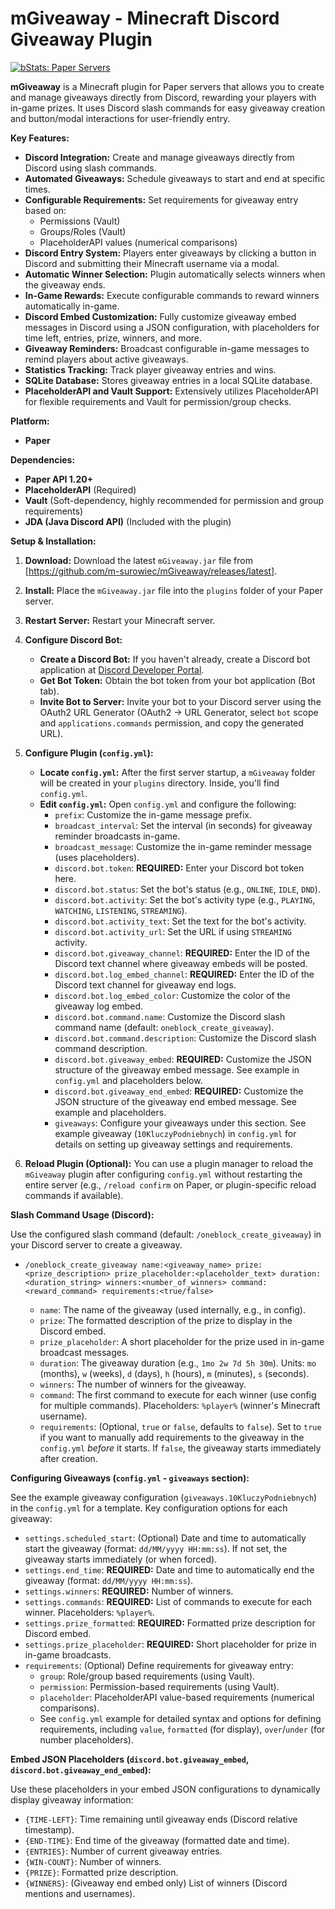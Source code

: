 # mGiveaway - Minecraft Discord Giveaway Plugin

[![bStats: Paper Servers](https://bstats.org/signatures/bukkit/mGiveaway.svg)](https://bstats.org/plugin/bukkit/mGiveaway/24362)

**mGiveaway** is a Minecraft plugin for Paper servers that allows you to create and manage giveaways directly from Discord, rewarding your players with in-game prizes.  It uses Discord slash commands for easy giveaway creation and button/modal interactions for user-friendly entry.

**Key Features:**

* **Discord Integration:** Create and manage giveaways directly from Discord using slash commands.
* **Automated Giveaways:** Schedule giveaways to start and end at specific times.
* **Configurable Requirements:** Set requirements for giveaway entry based on:
    * Permissions (Vault)
    * Groups/Roles (Vault)
    * PlaceholderAPI values (numerical comparisons)
* **Discord Entry System:** Players enter giveaways by clicking a button in Discord and submitting their Minecraft username via a modal.
* **Automatic Winner Selection:** Plugin automatically selects winners when the giveaway ends.
* **In-Game Rewards:** Execute configurable commands to reward winners automatically in-game.
* **Discord Embed Customization:** Fully customize giveaway embed messages in Discord using a JSON configuration, with placeholders for time left, entries, prize, winners, and more.
* **Giveaway Reminders:** Broadcast configurable in-game messages to remind players about active giveaways.
* **Statistics Tracking:** Track player giveaway entries and wins.
* **SQLite Database:** Stores giveaway entries in a local SQLite database.
* **PlaceholderAPI and Vault Support:** Extensively utilizes PlaceholderAPI for flexible requirements and Vault for permission/group checks.

**Platform:**
* **Paper**

**Dependencies:**

* **Paper API 1.20+**
* **PlaceholderAPI** (Required)
* **Vault** (Soft-dependency, highly recommended for permission and group requirements)
* **JDA (Java Discord API)** (Included with the plugin)

**Setup & Installation:**

1. **Download:** Download the latest `mGiveaway.jar` file from [https://github.com/m-surowiec/mGiveaway/releases/latest].
2. **Install:** Place the `mGiveaway.jar` file into the `plugins` folder of your Paper server.
3. **Restart Server:** Restart your Minecraft server.
4. **Configure Discord Bot:**
    * **Create a Discord Bot:** If you haven't already, create a Discord bot application at [Discord Developer Portal](https://discord.com/developers/applications).
    * **Get Bot Token:** Obtain the bot token from your bot application (Bot tab).
    * **Invite Bot to Server:** Invite your bot to your Discord server using the OAuth2 URL Generator (OAuth2 -> URL Generator, select `bot` scope and `applications.commands` permission, and copy the generated URL).
5. **Configure Plugin (`config.yml`):**
    * **Locate `config.yml`:** After the first server startup, a `mGiveaway` folder will be created in your `plugins` directory. Inside, you'll find `config.yml`.
    * **Edit `config.yml`:** Open `config.yml` and configure the following:
        * `prefix`:  Customize the in-game message prefix.
        * `broadcast_interval`: Set the interval (in seconds) for giveaway reminder broadcasts in-game.
        * `broadcast_message`: Customize the in-game reminder message (uses placeholders).
        * `discord.bot.token`: **REQUIRED:** Enter your Discord bot token here.
        * `discord.bot.status`:  Set the bot's status (e.g., `ONLINE`, `IDLE`, `DND`).
        * `discord.bot.activity`: Set the bot's activity type (e.g., `PLAYING`, `WATCHING`, `LISTENING`, `STREAMING`).
        * `discord.bot.activity_text`: Set the text for the bot's activity.
        * `discord.bot.activity_url`: Set the URL if using `STREAMING` activity.
        * `discord.bot.giveaway_channel`: **REQUIRED:**  Enter the ID of the Discord text channel where giveaway embeds will be posted.
        * `discord.bot.log_embed_channel`: **REQUIRED:** Enter the ID of the Discord text channel for giveaway end logs.
        * `discord.bot.log_embed_color`: Customize the color of the giveaway log embed.
        * `discord.bot.command.name`: Customize the Discord slash command name (default: `oneblock_create_giveaway`).
        * `discord.bot.command.description`: Customize the Discord slash command description.
        * `discord.bot.giveaway_embed`: **REQUIRED:** Customize the JSON structure of the giveaway embed message.  See example in `config.yml` and placeholders below.
        * `discord.bot.giveaway_end_embed`: **REQUIRED:** Customize the JSON structure of the giveaway end embed message. See example and placeholders.
        * `giveaways`: Configure your giveaways under this section. See example giveaway (`10KluczyPodniebnych`) in `config.yml` for details on setting up giveaway settings and requirements.

6. **Reload Plugin (Optional):** You can use a plugin manager to reload the `mGiveaway` plugin after configuring `config.yml` without restarting the entire server (e.g., `/reload confirm` on Paper, or plugin-specific reload commands if available).

**Slash Command Usage (Discord):**

Use the configured slash command (default: `/oneblock_create_giveaway`) in your Discord server to create a giveaway.

* `/oneblock_create_giveaway name:<giveaway_name> prize:<prize_description> prize_placeholder:<placeholder_text> duration:<duration_string> winners:<number_of_winners> command:<reward_command> requirements:<true/false>`

   * `name`:  The name of the giveaway (used internally, e.g., in config).
   * `prize`:  The formatted description of the prize to display in the Discord embed.
   * `prize_placeholder`: A short placeholder for the prize used in in-game broadcast messages.
   * `duration`: The giveaway duration (e.g., `1mo 2w 7d 5h 30m`). Units: `mo` (months), `w` (weeks), `d` (days), `h` (hours), `m` (minutes), `s` (seconds).
   * `winners`: The number of winners for the giveaway.
   * `command`: The first command to execute for each winner (use config for multiple commands). Placeholders: `%player%` (winner's Minecraft username).
   * `requirements`: (Optional, `true` or `false`, defaults to `false`). Set to `true` if you want to manually add requirements to the giveaway in the `config.yml` *before* it starts. If `false`, the giveaway starts immediately after creation.

**Configuring Giveaways (`config.yml` - `giveaways` section):**

See the example giveaway configuration (`giveaways.10KluczyPodniebnych`) in the `config.yml` for a template.  Key configuration options for each giveaway:

* `settings.scheduled_start`: (Optional) Date and time to automatically start the giveaway (format: `dd/MM/yyyy HH:mm:ss`). If not set, the giveaway starts immediately (or when forced).
* `settings.end_time`: **REQUIRED:** Date and time to automatically end the giveaway (format: `dd/MM/yyyy HH:mm:ss`).
* `settings.winners`: **REQUIRED:** Number of winners.
* `settings.commands`: **REQUIRED:** List of commands to execute for each winner. Placeholders: `%player%`.
* `settings.prize_formatted`: **REQUIRED:** Formatted prize description for Discord embed.
* `settings.prize_placeholder`: **REQUIRED:** Short placeholder for prize in in-game broadcasts.
* `requirements`: (Optional) Define requirements for giveaway entry:
    * `group`:  Role/group based requirements (using Vault).
    * `permission`: Permission-based requirements (using Vault).
    * `placeholder`: PlaceholderAPI value-based requirements (numerical comparisons).
    * See `config.yml` example for detailed syntax and options for defining requirements, including `value`, `formatted` (for display), `over`/`under` (for number placeholders).

**Embed JSON Placeholders (`discord.bot.giveaway_embed`, `discord.bot.giveaway_end_embed`):**

Use these placeholders in your embed JSON configurations to dynamically display giveaway information:

* `{TIME-LEFT}`: Time remaining until giveaway ends (Discord relative timestamp).
* `{END-TIME}`: End time of the giveaway (formatted date and time).
* `{ENTRIES}`: Number of current giveaway entries.
* `{WIN-COUNT}`: Number of winners.
* `{PRIZE}`: Formatted prize description.
* `{WINNERS}`:  (Giveaway end embed only) List of winners (Discord mentions and usernames).
